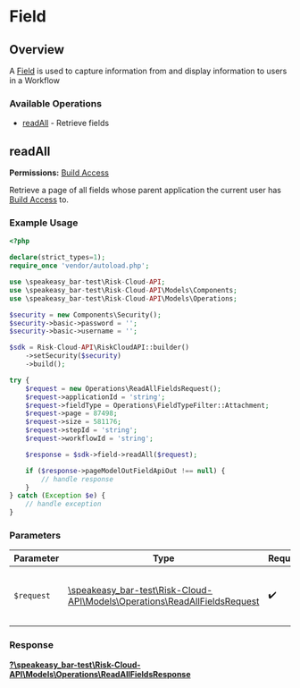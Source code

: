 # Field


## Overview

A [Field](https://help.logicgate.com/hc/en-us/articles/4402674064020-Create-Fields) is used to capture information from and display information to users in a Workflow

### Available Operations

* [readAll](#readall) - Retrieve fields

## readAll

**Permissions:** [Build Access](https://help.logicgate.com/hc/en-us/articles/4402683190164-Control-Build-Access-for-Applications)

Retrieve a page of all fields whose parent application the current user has [Build Access](https://help.logicgate.com/hc/en-us/articles/4402683190164-Control-Build-Access-for-Applications) to.

### Example Usage

```php
<?php

declare(strict_types=1);
require_once 'vendor/autoload.php';

use \speakeasy_bar-test\Risk-Cloud-API;
use \speakeasy_bar-test\Risk-Cloud-API\Models\Components;
use \speakeasy_bar-test\Risk-Cloud-API\Models\Operations;

$security = new Components\Security();
$security->basic->password = '';
$security->basic->username = '';

$sdk = Risk-Cloud-API\RiskCloudAPI::builder()
    ->setSecurity($security)
    ->build();

try {
    $request = new Operations\ReadAllFieldsRequest();
    $request->applicationId = 'string';
    $request->fieldType = Operations\FieldTypeFilter::Attachment;
    $request->page = 87498;
    $request->size = 581176;
    $request->stepId = 'string';
    $request->workflowId = 'string';

    $response = $sdk->field->readAll($request);

    if ($response->pageModelOutFieldApiOut !== null) {
        // handle response
    }
} catch (Exception $e) {
    // handle exception
}
```

### Parameters

| Parameter                                                                                                                    | Type                                                                                                                         | Required                                                                                                                     | Description                                                                                                                  |
| ---------------------------------------------------------------------------------------------------------------------------- | ---------------------------------------------------------------------------------------------------------------------------- | ---------------------------------------------------------------------------------------------------------------------------- | ---------------------------------------------------------------------------------------------------------------------------- |
| `$request`                                                                                                                   | [\speakeasy_bar-test\Risk-Cloud-API\Models\Operations\ReadAllFieldsRequest](../../models/operations/ReadAllFieldsRequest.md) | :heavy_check_mark:                                                                                                           | The request object to use for the request.                                                                                   |


### Response

**[?\speakeasy_bar-test\Risk-Cloud-API\Models\Operations\ReadAllFieldsResponse](../../models/operations/ReadAllFieldsResponse.md)**

